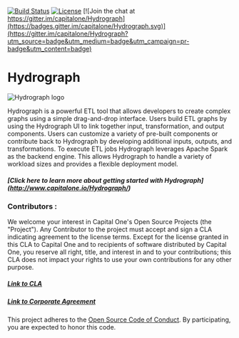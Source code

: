 [![Build Status](https://travis-ci.org/capitalone/Hydrograph.svg?branch=master)](https://travis-ci.org/capitalone/Hydrograph) [![License](https://img.shields.io/badge/license-Apache%202-blue.svg)](https://www.apache.org/licenses/LICENSE-2.0) [![Join the chat at https://gitter.im/capitalone/Hydrograph](https://badges.gitter.im/capitalone/Hydrograph.svg)](https://gitter.im/capitalone/Hydrograph?utm_source=badge&utm_medium=badge&utm_campaign=pr-badge&utm_content=badge)

# Hydrograph
![Hydrograph logo](http://www.capitalone.io/Hydrograph/assets/img/C1_OSLogo_Hydrograph_RGB_FullColor_solo.svg "Hydrograph logo")

Hydrograph is a powerful ETL tool that allows developers to create complex graphs using a simple drag-and-drop interface. Users build ETL graphs by using the Hydrograph UI to link together input, transformation, and output components. Users can customize a variety of pre-built components or contribute back to Hydrograph by developing additional inputs, outputs, and transformations. To execute ETL jobs Hydrograph leverages Apache Spark as the backend engine. This allows Hydrograph to handle a variety of workload sizes and provides a flexible deployment model.

##### [Click here to learn more about getting started with Hydrograph] (http://www.capitalone.io/Hydrograph/)



### Contributors :
We welcome your interest in Capital One's Open Source Projects (the "Project"). Any Contributor to the project must accept and sign a CLA indicating agreement to the license terms. Except for the license granted in this CLA to Capital One and to recipients of software distributed by Capital One, you reserve all right, title, and interest in and to your contributions; this CLA does not impact your rights to use your own contributions for any other purpose.

##### [Link to CLA](https://docs.google.com/forms/d/19LpBBjykHPox18vrZvBbZUcK6gQTj7qv1O5hCduAZFU/viewform)
##### [Link to Corporate Agreement](https://docs.google.com/forms/d/e/1FAIpQLSeAbobIPLCVZD_ccgtMWBDAcN68oqbAJBQyDTSAQ1AkYuCp_g/viewform?usp=send_form)
This project adheres to the [Open Source Code of Conduct][code-of-conduct]. By participating, you are expected to honor this code.

[code-of-conduct]: https://developer.capitalone.com/single/code-of-conduct/
